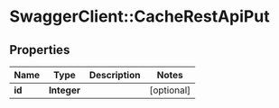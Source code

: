# SwaggerClient::CacheRestApiPut

## Properties
Name | Type | Description | Notes
------------ | ------------- | ------------- | -------------
**id** | **Integer** |  | [optional] 

